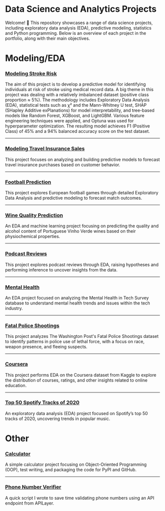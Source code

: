 # Data Science and Analytics Projects

Welcome! 👋 This repository showcases a range of data science projects, including exploratory data analysis (EDA), predictive modeling, statistics and Python programming. Below is an overview of each project in the portfolio, along with their main objectives.

# Modeling/EDA
### [Modeling Stroke Risk](https://github.com/Jpooouks/Stroke-Risk)

The aim of this project is to develop a predictive model for identifying individuals at risk of stroke using medical record data. A big theme in this project was dealing with a relatively imbalanced dataset (positive class proportion ≈ 5%). The methodology includes Exploratory Data Analysis (EDA), statistical tests such as χ² and the Mann-Whitney U test, SHAP (SHapley Additive exPlanations) for model interpretability, and tree-based models like Random Forest, XGBoost, and LightGBM. Various feature engineering techniques were applied, and Optuna was used for hyperparameter optimization. The resulting model achieves F1 (Positive Class) of 45% and a 94% balanced accuracy score on the test dataset.

---

### [Modeling Travel Insurance Sales](https://github.com/Jpooouks/Travel-Insurance-Prediction)  
This project focuses on analyzing and building predictive models to forecast travel insurance purchases based on customer behavior.

---
### [Football Prediction](https://github.com/Jpooouks/football_prediction)  
This project explores European football games through detailed Exploratory Data Analysis and predictive modeling to forecast match outcomes.

---
### [Wine Quality Prediction](https://github.com/Jpooouks/wine_quality_prediction)  
An EDA and machine learning project focusing on predicting the quality and alcohol content of Portuguese Vinho Verde wines based on their physiochemical properties.

---
### [Podcast Reviews](https://github.com/Jpooouks/podcast_reviews)  
This project explores podcast reviews through EDA, raising hypotheses and performing inference to uncover insights from the data.

---
### [Mental Health](https://github.com/Jpooouks/mental-health-eda)  
An EDA project focused on analyzing the Mental Health in Tech Survey database to understand mental health trends and issues within the tech industry.

---
### [Fatal Police Shootings](https://github.com/Jpooouks/fatal-police-shooting-eda)  
This project analyzes The Washington Post's Fatal Police Shootings dataset to identify patterns in police use of lethal force, with a focus on race, weapon presence, and fleeing 
suspects.

---
### [Coursera](https://github.com/Jpooouks/coursera-eda)  
This project performs EDA on the Coursera dataset from Kaggle to explore the distribution of courses, ratings, and other insights related to online education.

---
### [Top 50 Spotify Tracks of 2020](https://github.com/Jpooouks/top-50-spotify-eda)  
An exploratory data analysis (EDA) project focused on Spotify’s top 50 tracks of 2020, uncovering trends in popular music.

# Other

### [Calculator](https://github.com/Jpooouks/calculator)  
A simple calculator project focusing on Object-Oriented Programming (OOP), test writing, and packaging the code for PyPI and GitHub.

---

### [Phone Number Verifier](https://github.com/Jpooouks/Phone-Verifier)
A quick script I wrote to save time validating phone numbers using an API endpoint from APILayer.

